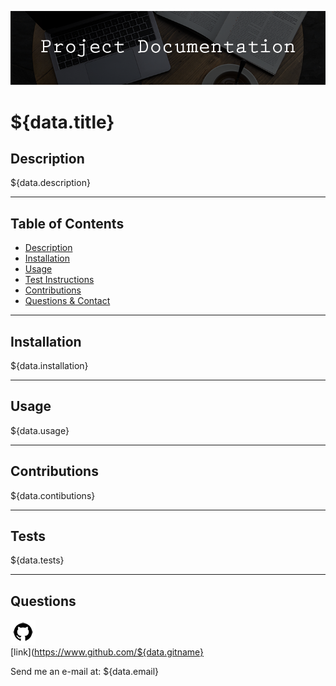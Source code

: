 <p align="center">
<img src="assets/readme-header.png">
</p>

# ${data.title}

## **Description**
  
${data.description}

---

## Table of Contents  

- [Description](#Description)  
- [Installation](#Installation)
- [Usage](#Usage)
- [Test Instructions](#Tests)
- [Contributions](#Contributions)
- [Questions & Contact](#Questions)


---

## **Installation**

${data.installation}

---

## **Usage**

${data.usage}

---

## **Contributions**

${data.contibutions}

---

## **Tests**

${data.tests}

---

## Questions 

![GitHub Logo](/assets/github-icon.png)  
[link](https://www.github.com/${data.gitname}  
  

Send me an e-mail at: ${data.email}
